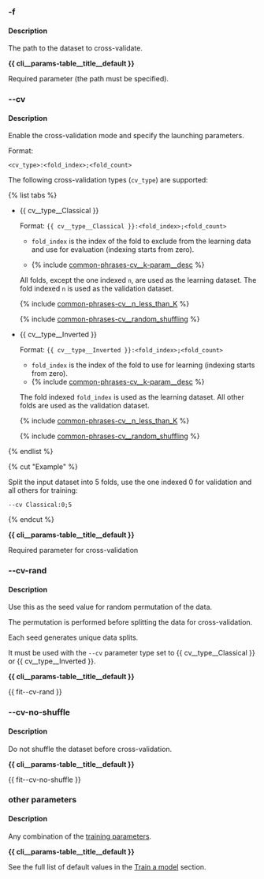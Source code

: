 ### -f

#### Description

The path to the dataset to cross-validate.

**{{ cli__params-table__title__default }}**

 Required parameter (the path must be specified).

### --cv

#### Description

Enable the cross-validation mode and specify the launching parameters.

Format:

```
<cv_type>:<fold_index>;<fold_count>
```

The following cross-validation types (`cv_type`) are supported:

{% list tabs %}

- {{ cv__type__Classical }}

    Format: `{{ cv__type__Classical }}:<fold_index>;<fold_count>`

    - `fold_index` is the index of the fold to exclude from the learning data and use for evaluation (indexing starts from zero).

    - {% include [common-phrases-cv__k-param__desc](cv__k-param__desc.md) %}

    All folds, except the one indexed `n`, are used as the learning dataset. The fold indexed `n` is used as the validation dataset.

    {% include [common-phrases-cv__n_less_than_K](cv__n_less_than_K.md) %}

    {% include [common-phrases-cv__random_shuffling](cv__random_shuffling.md) %}

- {{ cv__type__Inverted }}

    Format: `{{ cv__type__Inverted }}:<fold_index>;<fold_count>`
    - `fold_index` is the index of the fold to use for learning (indexing starts from zero).
    - {% include [common-phrases-cv__k-param__desc](cv__k-param__desc.md) %}

    The fold indexed `fold_index` is used as the learning dataset. All other folds are used as the validation dataset.

    {% include [common-phrases-cv__n_less_than_K](cv__n_less_than_K.md) %}

    {% include [common-phrases-cv__random_shuffling](cv__random_shuffling.md) %}

{% endlist %}

{% cut "Example" %}

Split the input dataset into 5 folds, use the one indexed 0 for validation and all others for training:

```
--cv Classical:0;5
```

{% endcut %}

**{{ cli__params-table__title__default }}**

 Required parameter for cross-validation

### --cv-rand

#### Description

Use this as the seed value for random permutation of the data.

The permutation is performed before splitting the data for cross-validation.

Each seed generates unique data splits.

It must be used with the `--cv` parameter type set to {{ cv__type__Classical }} or {{ cv__type__Inverted }}.

**{{ cli__params-table__title__default }}**

 {{ fit--cv-rand }}

### --cv-no-shuffle

#### Description

Do not shuffle the dataset before cross-validation.

**{{ cli__params-table__title__default }}**

 {{ fit--cv-no-shuffle }}

### other parameters

#### Description

Any combination of the [training parameters](../../../references/training-parameters/index.md).

**{{ cli__params-table__title__default }}**

 See the full list of default values in the [Train a model](../../../references/training-parameters/index.md) section.
